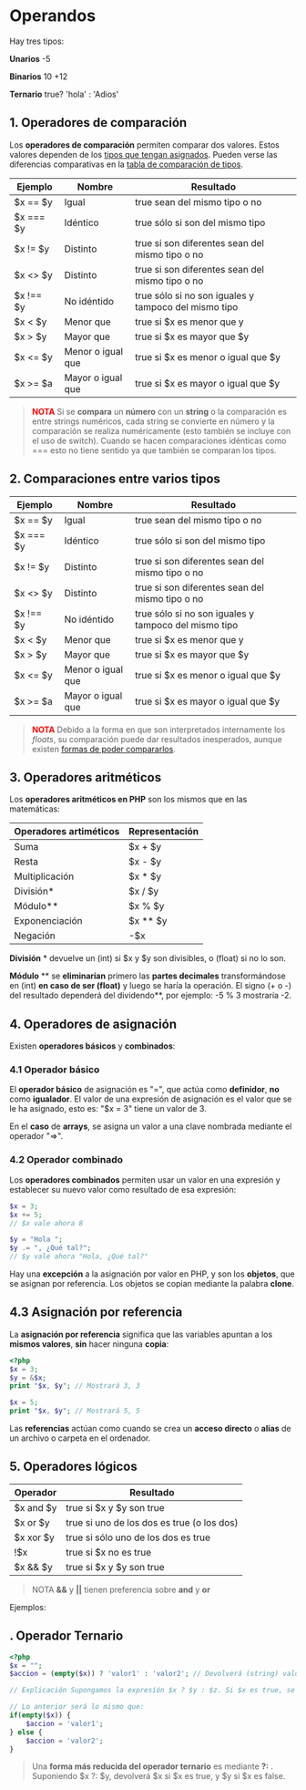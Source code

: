 # Operandos <a name="id0"></a>

Hay tres tipos:

**Unarios**   -5

**Binarios** 10 +12

**Ternario** true? 'hola' : 'Adios'

## 1. Operadores de comparación <a name="id1"></a>

Los **operadores de comparación** permiten comparar dos valores. Estos valores dependen de los [tipos que tengan asignados](http://php.net/manual/es/language.types.type-juggling.php). Pueden verse las diferencias comparativas en la [tabla de comparación de tipos](http://php.net/manual/es/types.comparisons.php).

| Ejemplo   	| Nombre            	| Resultado                                            	|
|-----------	|-------------------	|------------------------------------------------------	|
| $x == $y  	| Igual             	| true sean del mismo tipo o no                        	|
| $x === $y 	| Idéntico          	| true sólo si son del mismo tipo                      	|
| $x != $y  	| Distinto          	| true si son diferentes sean del mismo tipo o no      	|
| $x <> $y  	| Distinto          	| true si son diferentes sean del mismo tipo o no      	|
| $x !== $y 	| No idéntido       	| true sólo si no son iguales y tampoco del mismo tipo 	|
| $x < $y   	| Menor que         	| true si $x es menor que y                            	|
| $x > $y   	| Mayor que         	| true si $x es mayor que $y                           	|
| $x <= $y  	| Menor o igual que 	| true si $x es menor o igual que $y                   	|
| $x >= $a  	| Mayor o igual que 	| true si $x es mayor o igual que $y                   	|

><strong style="color:red;">NOTA</strong> Si se **compara** un **número** con un **string** o la comparación es entre strings numéricos, cada string se convierte en número y la comparación se realiza numéricamente (esto también se incluye con el uso de switch). Cuando se hacen comparaciones idénticas como === esto no tiene sentido ya que también se comparan los tipos.

## 2. Comparaciones entre varios tipos <a name="id2"></a>

| Ejemplo   	| Nombre            	| Resultado                                            	|
|-----------	|-------------------	|------------------------------------------------------	|
| $x == $y  	| Igual             	| true sean del mismo tipo o no                        	|
| $x === $y 	| Idéntico          	| true sólo si son del mismo tipo                      	|
| $x != $y  	| Distinto          	| true si son diferentes sean del mismo tipo o no      	|
| $x <> $y  	| Distinto          	| true si son diferentes sean del mismo tipo o no      	|
| $x !== $y 	| No idéntido       	| true sólo si no son iguales y tampoco del mismo tipo 	|
| $x < $y   	| Menor que         	| true si $x es menor que y                            	|
| $x > $y   	| Mayor que         	| true si $x es mayor que $y                           	|
| $x <= $y  	| Menor o igual que 	| true si $x es menor o igual que $y                   	|
| $x >= $a  	| Mayor o igual que 	| true si $x es mayor o igual que $y                   	|

><strong style="color:red;">NOTA</strong> Debido a la forma en que son interpretados internamente los _floats_, su comparación puede dar resultados inesperados, aunque existen [formas de poder compararlos](http://php.net/manual/es/language.types.float.php#language.types.float.comparison).

## 3. Operadores aritméticos <a name="id3"></a>
Los **operadores aritméticos en PHP** son los mismos que en las matemáticas:

| Operadores artiméticos 	| Representación 	|
|------------------------	|----------------	|
| Suma                   	| $x + $y        	|
| Resta                  	| $x - $y        	|
| Multiplicación         	| $x * $y        	|
| División*              	| $x / $y        	|
| Módulo**               	| $x % $y        	|
| Exponenciación         	| $x ** $y       	|
| Negación               	| -$x            	|

**División** * devuelve un (int) si $x y $y son divisibles, o (float) si no lo son.

**Módulo** ** se **eliminarían** primero las **partes decimales** transformándose en (int) **en caso de ser (float)** y luego se haría la operación. El signo (+ o -) del resultado dependerá del dividendo**, por ejemplo: -5 % 3 mostraría -2.

## 4. Operadores de asignación <a name="id4"></a>
Existen **operadores básicos** y **combinados**:

### 4.1 Operador básico <a name="id4.1"></a>

El **operador básico** de asignación es "=", que actúa como **definidor**, **no** como **igualador**. El valor de una expresión de asignación es el valor que se le ha asignado, esto es: "$x = 3" tiene un valor de 3.

En el **caso** de **arrays**, se asigna un valor a una clave nombrada mediante el operador "=>".

### 4.2 Operador combinado

Los **operadores combinados** permiten usar un valor en una expresión y establecer su nuevo valor como resultado de esa expresión:

```php
$x = 3;
$x += 5;
// $x vale ahora 8

$y = "Hola ";
$y .= ", ¿Qué tal?";
// $y vale ahora "Hola, ¿Qué tal?"
```

Hay una **excepción** a la asignación por valor en PHP, y son los **objetos**, que se asignan por referencia. Los objetos se copian mediante la palabra **clone**.

## 4.3 Asignación por referencia

La **asignación por referencia** significa que las variables apuntan a los **mismos valores**, **sin** hacer ninguna **copia**:

```php
<?php
$x = 3;
$y = &$x;
print "$x, $y"; // Mostrará 3, 3

$x = 5;
print "$x, $y"; // Mostrará 5, 5
```

Las **referencias** actúan como cuando se crea un **acceso directo** o **alias** de un archivo o carpeta en el ordenador.

## 5. Operadores lógicos

| Operador  	| Resultado                                  	|
|-----------	|--------------------------------------------	|
| $x and $y 	| true si $x y $y son true                   	|
| $x or $y  	| true si uno de los dos es true (o los dos) 	|
| $x xor $y 	| true si sólo uno de los dos es true        	|
| !$x       	| true si $x no es true                      	|
| $x && $y  	| true si $x y $y son true                   	|

>NOTA **&&** y **||** tienen preferencia sobre **and** y **or**

Ejemplos:




## . Operador Ternario <a name="id4"></a>

```php
<?php
$x = "";
$accion = (empty($x)) ? 'valor1' : 'valor2'; // Devolverá (string) valor1

// Explicación Supongamos la expresión $x ? $y : $z. Si $x es true, se evaluará $y. Si $x es false, se evaluará $z.

// Lo anterior será lo mismo que:
if(empty($x)) {
    $accion = 'valor1';
} else {
    $accion = 'valor2';
}
```
> Una **forma más reducida del operador ternario** es mediante **?:** . Suponiendo $x ?: $y, devolverá $x si $x es true, y $y si $x es false.


